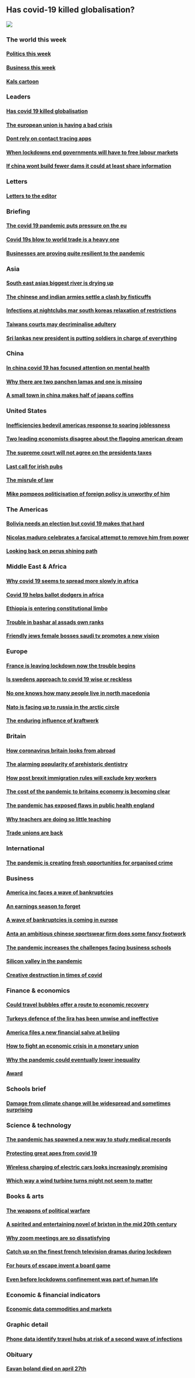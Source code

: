 ## Has covid-19 killed globalisation?
![](./cover.jpg)
### The world this week
#### [Politics this week](./The%20world%20this%20week/politics-this-week.md)
#### [Business this week](./The%20world%20this%20week/business-this-week.md)
#### [Kals cartoon](./The%20world%20this%20week/kals-cartoon.md)
### Leaders
#### [Has covid 19 killed globalisation](./Leaders/has-covid-19-killed-globalisation.md)
#### [The european union is having a bad crisis](./Leaders/the-european-union-is-having-a-bad-crisis.md)
#### [Dont rely on contact tracing apps](./Leaders/dont-rely-on-contact-tracing-apps.md)
#### [When lockdowns end governments will have to free labour markets](./Leaders/when-lockdowns-end-governments-will-have-to-free-labour-markets.md)
#### [If china wont build fewer dams it could at least share information](./Leaders/if-china-wont-build-fewer-dams-it-could-at-least-share-information.md)
### Letters
#### [Letters to the editor](./Letters/letters-to-the-editor.md)
### Briefing
#### [The covid 19 pandemic puts pressure on the eu](./Briefing/the-covid-19-pandemic-puts-pressure-on-the-eu.md)
#### [Covid 19s blow to world trade is a heavy one](./Briefing/covid-19s-blow-to-world-trade-is-a-heavy-one.md)
#### [Businesses are proving quite resilient to the pandemic](./Briefing/businesses-are-proving-quite-resilient-to-the-pandemic.md)
### Asia
#### [South east asias biggest river is drying up](./Asia/south-east-asias-biggest-river-is-drying-up.md)
#### [The chinese and indian armies settle a clash by fisticuffs](./Asia/the-chinese-and-indian-armies-settle-a-clash-by-fisticuffs.md)
#### [Infections at nightclubs mar south koreas relaxation of restrictions](./Asia/infections-at-nightclubs-mar-south-koreas-relaxation-of-restrictions.md)
#### [Taiwans courts may decriminalise adultery](./Asia/taiwans-courts-may-decriminalise-adultery.md)
#### [Sri lankas new president is putting soldiers in charge of everything](./Asia/sri-lankas-new-president-is-putting-soldiers-in-charge-of-everything.md)
### China
#### [In china covid 19 has focused attention on mental health](./China/in-china-covid-19-has-focused-attention-on-mental-health.md)
#### [Why there are two panchen lamas and one is missing](./China/why-there-are-two-panchen-lamas-and-one-is-missing.md)
#### [A small town in china makes half of japans coffins](./China/a-small-town-in-china-makes-half-of-japans-coffins.md)
### United States
#### [Inefficiencies bedevil americas response to soaring joblessness](./United%20States/inefficiencies-bedevil-americas-response-to-soaring-joblessness.md)
#### [Two leading economists disagree about the flagging american dream](./United%20States/two-leading-economists-disagree-about-the-flagging-american-dream.md)
#### [The supreme court will not agree on the presidents taxes](./United%20States/the-supreme-court-will-not-agree-on-the-presidents-taxes.md)
#### [Last call for irish pubs](./United%20States/last-call-for-irish-pubs.md)
#### [The misrule of law](./United%20States/the-misrule-of-law.md)
#### [Mike pompeos politicisation of foreign policy is unworthy of him](./United%20States/mike-pompeos-politicisation-of-foreign-policy-is-unworthy-of-him.md)
### The Americas
#### [Bolivia needs an election but covid 19 makes that hard](./The%20Americas/bolivia-needs-an-election-but-covid-19-makes-that-hard.md)
#### [Nicolas maduro celebrates a farcical attempt to remove him from power](./The%20Americas/nicolas-maduro-celebrates-a-farcical-attempt-to-remove-him-from-power.md)
#### [Looking back on perus shining path](./The%20Americas/looking-back-on-perus-shining-path.md)
### Middle East & Africa
#### [Why covid 19 seems to spread more slowly in africa](./Middle%20East%20&%20Africa/why-covid-19-seems-to-spread-more-slowly-in-africa.md)
#### [Covid 19 helps ballot dodgers in africa](./Middle%20East%20&%20Africa/covid-19-helps-ballot-dodgers-in-africa.md)
#### [Ethiopia is entering constitutional limbo](./Middle%20East%20&%20Africa/ethiopia-is-entering-constitutional-limbo.md)
#### [Trouble in bashar al assads own ranks](./Middle%20East%20&%20Africa/trouble-in-bashar-al-assads-own-ranks.md)
#### [Friendly jews female bosses saudi tv promotes a new vision](./Middle%20East%20&%20Africa/friendly-jews-female-bosses-saudi-tv-promotes-a-new-vision.md)
### Europe
#### [France is leaving lockdown now the trouble begins](./Europe/france-is-leaving-lockdown-now-the-trouble-begins.md)
#### [Is swedens approach to covid 19 wise or reckless](./Europe/is-swedens-approach-to-covid-19-wise-or-reckless.md)
#### [No one knows how many people live in north macedonia](./Europe/no-one-knows-how-many-people-live-in-north-macedonia.md)
#### [Nato is facing up to russia in the arctic circle](./Europe/nato-is-facing-up-to-russia-in-the-arctic-circle.md)
#### [The enduring influence of kraftwerk](./Europe/the-enduring-influence-of-kraftwerk.md)
### Britain
#### [How coronavirus britain looks from abroad](./Britain/how-coronavirus-britain-looks-from-abroad.md)
#### [The alarming popularity of prehistoric dentistry](./Britain/the-alarming-popularity-of-prehistoric-dentistry.md)
#### [How post brexit immigration rules will exclude key workers](./Britain/how-post-brexit-immigration-rules-will-exclude-key-workers.md)
#### [The cost of the pandemic to britains economy is becoming clear](./Britain/the-cost-of-the-pandemic-to-britains-economy-is-becoming-clear.md)
#### [The pandemic has exposed flaws in public health england](./Britain/the-pandemic-has-exposed-flaws-in-public-health-england.md)
#### [Why teachers are doing so little teaching](./Britain/why-teachers-are-doing-so-little-teaching.md)
#### [Trade unions are back](./Britain/trade-unions-are-back.md)
### International
#### [The pandemic is creating fresh opportunities for organised crime](./International/the-pandemic-is-creating-fresh-opportunities-for-organised-crime.md)
### Business
#### [America inc faces a wave of bankruptcies](./Business/america-inc-faces-a-wave-of-bankruptcies.md)
#### [An earnings season to forget](./Business/an-earnings-season-to-forget.md)
#### [A wave of bankruptcies is coming in europe](./Business/a-wave-of-bankruptcies-is-coming-in-europe.md)
#### [Anta an ambitious chinese sportswear firm does some fancy footwork](./Business/anta-an-ambitious-chinese-sportswear-firm-does-some-fancy-footwork.md)
#### [The pandemic increases the challenges facing business schools](./Business/the-pandemic-increases-the-challenges-facing-business-schools.md)
#### [Silicon valley in the pandemic](./Business/silicon-valley-in-the-pandemic.md)
#### [Creative destruction in times of covid](./Business/creative-destruction-in-times-of-covid.md)
### Finance & economics
#### [Could travel bubbles offer a route to economic recovery](./Finance%20&%20economics/could-travel-bubbles-offer-a-route-to-economic-recovery.md)
#### [Turkeys defence of the lira has been unwise and ineffective](./Finance%20&%20economics/turkeys-defence-of-the-lira-has-been-unwise-and-ineffective.md)
#### [America files a new financial salvo at beijing](./Finance%20&%20economics/america-files-a-new-financial-salvo-at-beijing.md)
#### [How to fight an economic crisis in a monetary union](./Finance%20&%20economics/how-to-fight-an-economic-crisis-in-a-monetary-union.md)
#### [Why the pandemic could eventually lower inequality](./Finance%20&%20economics/why-the-pandemic-could-eventually-lower-inequality.md)
#### [Award](./Finance%20&%20economics/award.md)
### Schools brief
#### [Damage from climate change will be widespread and sometimes surprising](./Schools%20brief/damage-from-climate-change-will-be-widespread-and-sometimes-surprising.md)
### Science & technology
#### [The pandemic has spawned a new way to study medical records](./Science%20&%20technology/the-pandemic-has-spawned-a-new-way-to-study-medical-records.md)
#### [Protecting great apes from covid 19](./Science%20&%20technology/protecting-great-apes-from-covid-19.md)
#### [Wireless charging of electric cars looks increasingly promising](./Science%20&%20technology/wireless-charging-of-electric-cars-looks-increasingly-promising.md)
#### [Which way a wind turbine turns might not seem to matter](./Science%20&%20technology/which-way-a-wind-turbine-turns-might-not-seem-to-matter.md)
### Books & arts
#### [The weapons of political warfare](./Books%20&%20arts/the-weapons-of-political-warfare.md)
#### [A spirited and entertaining novel of brixton in the mid 20th century](./Books%20&%20arts/a-spirited-and-entertaining-novel-of-brixton-in-the-mid-20th-century.md)
#### [Why zoom meetings are so dissatisfying](./Books%20&%20arts/why-zoom-meetings-are-so-dissatisfying.md)
#### [Catch up on the finest french television dramas during lockdown](./Books%20&%20arts/catch-up-on-the-finest-french-television-dramas-during-lockdown.md)
#### [For hours of escape invent a board game](./Books%20&%20arts/for-hours-of-escape-invent-a-board-game.md)
#### [Even before lockdowns confinement was part of human life](./Books%20&%20arts/even-before-lockdowns-confinement-was-part-of-human-life.md)
### Economic & financial indicators
#### [Economic data commodities and markets](./Economic%20&%20financial%20indicators/economic-data-commodities-and-markets.md)
### Graphic detail
#### [Phone data identify travel hubs at risk of a second wave of infections](./Graphic%20detail/phone-data-identify-travel-hubs-at-risk-of-a-second-wave-of-infections.md)
### Obituary
#### [Eavan boland died on april 27th](./Obituary/eavan-boland-died-on-april-27th.md)
